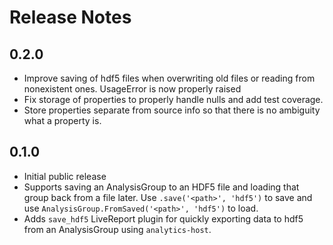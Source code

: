 # Release Notes

## 0.2.0

- Improve saving of hdf5 files when overwriting old files or reading from
  nonexistent ones.  UsageError is now properly raised
- Fix storage of properties to properly handle nulls and add test coverage.
- Store properties separate from source info so that there is no ambiguity
  what a property is.

## 0.1.0

- Initial public release
- Supports saving an AnalysisGroup to an HDF5 file and loading that group back
  from a file later.  Use `.save('<path>', 'hdf5')` to save and use
  `AnalysisGroup.FromSaved('<path>', 'hdf5')` to load.
- Adds `save_hdf5` LiveReport plugin for quickly exporting data to hdf5 from an
  AnalysisGroup using `analytics-host`.
